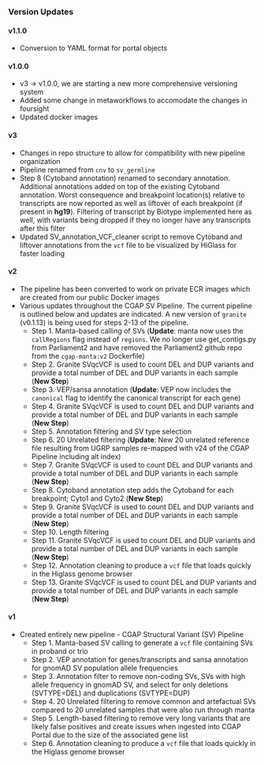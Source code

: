 ### Version Updates

#### v1.1.0
* Conversion to YAML format for portal objects

#### v1.0.0
* v3 -> v1.0.0, we are starting a new more comprehensive versioning system
* Added some change in metaworkflows to accomodate the changes in foursight
* Updated docker images

#### v3
* Changes in repo structure to allow for compatibility with new pipeline organization
* Pipeline renamed from ``cnv`` to ``sv_germline``
* Step 8 (Cytoband annotation) renamed to secondary annotation. Additional annotations added on top of the existing Cytoband annotation. Worst consequence and breakpoint location(s) relative to transcripts are now reported as well as liftover of each breakpoint (if present in **hg19**). Filtering of transcript by Biotype implemented here as well, with variants being dropped if they no longer have any transcripts after this filter
* Updated SV_annotation_VCF_cleaner script to remove Cytoband and liftover annotations from the ``vcf`` file to be visualized by HiGlass for faster loading

#### v2
* The pipeline has been converted to work on private ECR images which are created from our public Docker images
* Various updates throughout the CGAP SV Pipeline. The current pipeline is outlined below and updates are indicated. A new version of ``granite`` (v0.1.13) is being used for steps 2-13 of the pipeline.
  * Step 1. Manta-based calling of SVs (**Update**: manta now uses the `callRegions` flag instead of `regions`. We no longer use get_contigs.py from Parliament2 and have removed the Parliament2 github repo from the `cgap-manta:v2` Dockerfile)
  * Step 2. Granite SVqcVCF is used to count DEL and DUP variants and provide a total number of DEL and DUP variants in each sample (**New Step**)
  * Step 3. VEP/sansa annotation (**Update**: VEP now includes the `canonical` flag to identify the canonical transcript for each gene)
  * Step 4. Granite SVqcVCF is used to count DEL and DUP variants and provide a total number of DEL and DUP variants in each sample (**New Step**)
  * Step 5. Annotation filtering and SV type selection
  * Step 6. 20 Unrelated filtering (**Update**: New 20 unrelated reference file resulting from UGRP samples re-mapped with v24 of the CGAP Pipeline including alt index)
  * Step 7. Granite SVqcVCF is used to count DEL and DUP variants and provide a total number of DEL and DUP variants in each sample (**New Step**)
  * Step 8. Cytoband annotation step adds the Cytoband for each breakpoint; Cyto1 and Cyto2 (**New Step**)
  * Step 9. Granite SVqcVCF is used to count DEL and DUP variants and provide a total number of DEL and DUP variants in each sample (**New Step**)
  * Step 10. Length filtering
  * Step 11. Granite SVqcVCF is used to count DEL and DUP variants and provide a total number of DEL and DUP variants in each sample (**New Step**)
  * Step 12. Annotation cleaning to produce a ``vcf`` file that loads quickly in the Higlass genome browser
  * Step 13. Granite SVqcVCF is used to count DEL and DUP variants and provide a total number of DEL and DUP variants in each sample (**New Step**)

#### v1
* Created entirely new pipeline - CGAP Structural Variant (SV) Pipeline
  * Step 1. Manta-based SV calling to generate a ``vcf`` file containing SVs in proband or trio
  * Step 2. VEP annotation for genes/transcripts and sansa annotation for gnomAD SV population allele frequencies
  * Step 3. Annotation filter to remove non-coding SVs, SVs with high allele frequency in gnomAD SV, and select for only deletions (SVTYPE=DEL) and duplications (SVTYPE=DUP)
  * Step 4. 20 Unrelated filtering to remove common and artefactual SVs compared to 20 unrelated samples that were also run through manta
  * Step 5. Length-based filtering to remove very long variants that are likely false positives and create issues when ingested into CGAP Portal due to the size of the associated gene list
  * Step 6. Annotation cleaning to produce a ``vcf`` file that loads quickly in the Higlass genome browser
